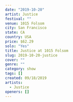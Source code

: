 ```yaml
---
date: "2019-10-20"
artist: Justice
festival: ""
venue: 1015 Folsom
city: San Francisco
state: CA
country: USA
price: $62.29
solo: "Yes"
title: Justice at 1015 Folsom
slug: 2019-10-20-justice
cover: ""
genre: ""
category: show
tags: []
created: 09/18/2019
artists:
  - Justice
openers: []
---
```

